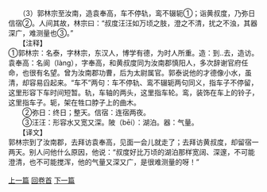 　　（3）郭林宗至汝南，造袁奉高，车不停轨，鸾不辍轭①；诣黄叔度，乃弥日信宿②。人间其故，林宗曰：“叔度汪汪如万顷之肢，澄之不清，扰之不浊，其器深广，难测量也③。”  
　　【注释】  
①郭林宗：名泰，字林宗，东汉人，博学有德，为时人所重。造：到..去，造访。袁奉高：名阆（làng），字奉高，和黄叔度同为汝南郡慎阳人，多次辞谢官府任命，也很有名望。曾为汝南郡功曹，后为太尉属官。郭泰说他的才德像小水，虽清，却容易舀起来。“车不”两句：车不停轨、鸾不辍轭两句同义，指车子不停留，这里形容下车时间短暂。轨，车轴的两头，这里指车轮。鸾，装饰在车上的铃子，这里指车子。轭，架在牲口脖子上的曲木。  
　　②弥日：终日；整天。信宿：连宿两夜。  
　　③汪汪：形容水又宽又深。陂（bēi）：湖泊。器：气量。  
　　【译文】  
郭林宗到了汝南郡，去拜访袁奉高，见面一会儿就走了；去拜访黄叔度，却留宿一两天。别人问他什么原因，他说：“叔度好比万顷的湖泊那样宽阔、深邃，不可能澄清，也不可能搅浑，他的气量又深又广，是很难测量的呀！”  
<br>[上一篇](01_02) [回卷首](01_00) [下一篇](01_04)  
